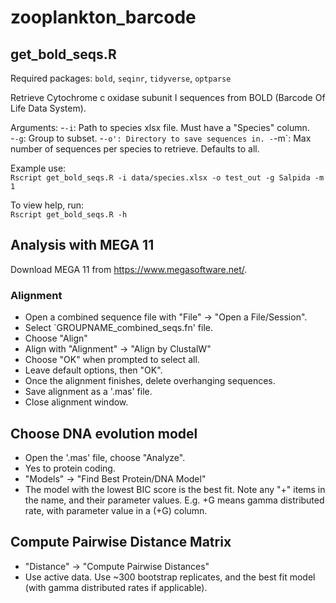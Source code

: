 # zooplankton_barcode

## get_bold_seqs.R
Required packages: `bold`, `seqinr`, `tidyverse`, `optparse`

Retrieve Cytochrome c oxidase subunit I sequences from BOLD (Barcode Of Life Data System).

Arguments:
-`-i`: Path to species xlsx file. Must have a "Species" column.  
-`-g`: Group to subset.
-`-o': Directory to save sequences in.
-`-m`: Max number of sequences per species to retrieve. Defaults to all.

Example use:  
`Rscript get_bold_seqs.R -i data/species.xlsx -o test_out -g Salpida -m 1`

To view help, run:  
`Rscript get_bold_seqs.R -h`


## Analysis with MEGA 11
Download MEGA 11 from https://www.megasoftware.net/.

### Alignment
- Open a combined sequence file with "File" -> "Open a File/Session".
- Select `GROUPNAME_combined_seqs.fn' file.
- Choose "Align"
- Align with "Alignment" -> "Align by ClustalW"
- Choose "OK" when prompted to select all.
- Leave default options, then "OK".
- Once the alignment finishes, delete overhanging sequences.
- Save alignment as a '.mas' file.
- Close alignment window.

## Choose DNA evolution model
- Open the '.mas' file, choose "Analyze".
- Yes to protein coding.
- "Models" -> "Find Best Protein/DNA Model"
- The model with the lowest BIC score is the best fit. Note any "+" items in the name, and their parameter values. E.g. +G means gamma distributed rate, with parameter value in a (+G) column.

## Compute Pairwise Distance Matrix
- "Distance" -> "Compute Pairwise Distances" 
- Use active data.
Use ~300 bootstrap replicates, and the best fit model (with gamma distributed rates if applicable).
